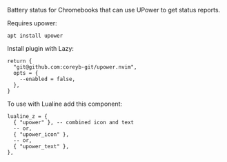 Battery status for Chromebooks that can use UPower to get status reports.

Requires upower:
```
apt install upower
```

Install plugin with Lazy:
```
return {
  "git@github.com:coreyb-git/upower.nvim",
  opts = {
    --enabled = false,
  },
}
```
To use with Lualine add this component:
```
lualine_z = {
  { "upower" }, -- combined icon and text
  -- or,
  { "upower_icon" },
  -- or,
  { "upower_text" },
},
```
